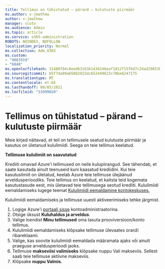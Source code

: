 ```yaml
---
title: Tellimus on tühistatud – pärand – kulutuste piirmäär
ms.author: v-jmathew
author: v-jmathew
manager: scotv
ms.audience: Admin
ms.topic: article
ms.service: o365-administration
ROBOTS: NOINDEX, NOFOLLOW
localization_priority: Normal
ms.collection: Adm_O365
ms.custom:
- "9003559"
- "6848"
ms.openlocfilehash: 31480f84c8eed63163b1436246eaf1812f15f6d7c2dad29653b2019f8a15f1af
ms.sourcegitcommit: b5f7da89a650d2915dc652449623c78be6247175
ms.translationtype: MT
ms.contentlocale: et-EE
ms.lasthandoff: 08/05/2021
ms.locfileid: "53999020"
---
```

# <a name="subscription-cancelled---legacy---spending-limit"></a>Tellimus on tühistatud – pärand – kulutuste piirmäär

Meie kirjed näitavad, et teil on tellimusele seatud kulutuste piirmäär ja kasutus on ületanud kululimiidi. Seega on teie tellimus keelatud.

**Tellimuse kululimiit on saavutatud**

Krediiti omavad Azure'i tellimused on neile kulupiirangud. See tähendab, et saate kasutada ainult teenuseid kuni kaasatud krediidini. Kui teie kasutuslimiit on ületatud, keelab Azure teie tellimuse ülejäänud arveldusperioodiks. Teie tellimus on keelatud, et kaitsta teid kogemata kasutustasude eest, mis ületavad teie tellimusega seotud krediiti. Kululimiidi eemaldamiseks lugege teemat [Kululimiidi eemaldamine kontokeskuses.](https://docs.microsoft.com/azure/cost-management-billing/manage/spending-limit#remove)

Kululimiidi eemaldamiseks ja tellimuse uuesti aktiveerimiseks tehke järgmist.

1. Logige Azure'i [portaali sisse](https://portal.azure.com/) kontoadministraatorina.
2. Otsige üksust **Kuluhaldus ja arveldus**.
3. Valige loendist **Minu tellimused** oma tasuta prooviversioon/konto tellimus.
4. Kululimiidi eemaldamiseks klõpsake tellimuse ülevaates oranži ribareklaami.
5. Valige, kas soovite kululimiidi eemaldada määramata ajaks või ainult praeguse arveldusperioodi jaoks.
6. Tellimuse **makseviisi valimiseks** klõpsake nuppu Vali makseviis. Sellest saab teie tellimuse aktiivne makseviis.
7. Klõpsake **nuppu Valmis.**
